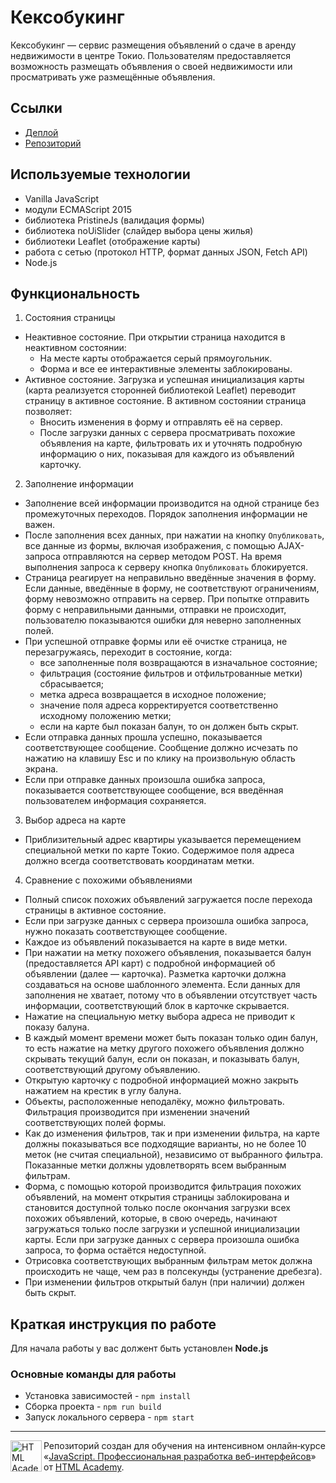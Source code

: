 # Кексобукинг
Кексобукинг — сервис размещения объявлений о сдаче в аренду недвижимости в центре Токио. Пользователям предоставляется возможность размещать объявления о своей недвижимости или просматривать уже размещённые объявления.

## Ссылки
- [Деплой](https://daridubnik.github.io/keksobooking/)
- [Репозиторий](https://github.com/daridubnik/keksobooking)

## Используемые технологии
- Vanilla JavaScript
- модули ECMAScript 2015
- библиотека PristineJs (валидация формы)
- библиотека noUiSlider (слайдер выбора цены жилья)
- библиотеки Leaflet (отображение карты)
- работа с сетью (протокол HTTP, формат данных JSON, Fetch API)
- Node.js

## Функциональность
1. Состояния страницы
  - Неактивное состояние. При открытии страница находится в неактивном состоянии:
    - На месте карты отображается серый прямоугольник.
    - Форма и все ее интерактивные элементы заблокированы.
  - Активное состояние. Загрузка и успешная инициализация карты (карта реализуется сторонней библиотекой Leaflet) переводит страницу в активное состояние. В активном состоянии страница позволяет:
    - Вносить изменения в форму и отправлять её на сервер.
    - После загрузки данных с сервера просматривать похожие объявления на карте, фильтровать их и уточнять подробную информацию о них, показывая для каждого из объявлений карточку.

2. Заполнение информации
  - Заполнение всей информации производится на одной странице без промежуточных переходов. Порядок заполнения информации не важен.
  - После заполнения всех данных, при нажатии на кнопку `Опубликовать`, все данные из формы, включая изображения, с помощью AJAX-запроса отправляются на сервер методом POST. На время выполнения запроса к серверу кнопка `Опубликовать` блокируется.
  - Страница реагирует на неправильно введённые значения в форму. Если данные, введённые в форму, не соответствуют ограничениям, форму невозможно отправить на сервер. При попытке отправить форму с неправильными данными, отправки не происходит, пользователю показываются ошибки для неверно заполненных полей.
  - При успешной отправке формы или её очистке страница, не перезагружаясь, переходит в состояние, когда:
    - все заполненные поля возвращаются в изначальное состояние;
    - фильтрация (состояние фильтров и отфильтрованные метки) сбрасывается;
    - метка адреса возвращается в исходное положение;
    - значение поля адреса корректируется соответственно исходному положению метки;
    - если на карте был показан балун, то он должен быть скрыт.
  - Если отправка данных прошла успешно, показывается соответствующее сообщение. Сообщение должно исчезать по нажатию на клавишу Esc и по клику на произвольную область экрана.
  - Если при отправке данных произошла ошибка запроса, показывается соответствующее сообщение, вся введённая пользователем информация сохраняется.

3. Выбор адреса на карте
  - Приблизительный адрес квартиры указывается перемещением специальной метки по карте Токио. Содержимое поля адреса должно всегда соответствовать координатам метки.

4. Сравнение с похожими объявлениями
  - Полный список похожих объявлений загружается после перехода страницы в активное состояние.
  - Если при загрузке данных с сервера произошла ошибка запроса, нужно показать соответствующее сообщение. 
  - Каждое из объявлений показывается на карте в виде метки. 
  - При нажатии на метку похожего объявления, показывается балун (предоставляется API карт) с подробной информацией об объявлении (далее — карточка). Разметка карточки должна создаваться на основе шаблонного элемента. Если данных для заполнения не хватает, потому что в объявлении отсутствует часть информации, соответствующий блок в карточке скрывается.
  - Нажатие на специальную метку выбора адреса не приводит к показу балуна.
  - В каждый момент времени может быть показан только один балун, то есть нажатие на метку другого похожего объявления должно скрывать текущий балун, если он показан, и показывать балун, соответствующий другому объявлению.
  - Открытую карточку с подробной информацией можно закрыть нажатием на крестик в углу балуна.
  - Объекты, расположенные неподалёку, можно фильтровать. Фильтрация производится при изменении значений соответствующих полей формы.
  - Как до изменения фильтров, так и при изменении фильтра, на карте должны показываться все подходящие варианты, но не более 10 меток (не считая специальной), независимо от выбранного фильтра. Показанные метки должны удовлетворять всем выбранным фильтрам.
  - Форма, с помощью которой производится фильтрация похожих объявлений, на момент открытия страницы заблокирована и становится доступной только после окончания загрузки всех похожих объявлений, которые, в свою очередь, начинают загружаться только после загрузки и успешной инициализации карты. Если при загрузке данных с сервера произошла ошибка запроса, то форма остаётся недоступной.
  - Отрисовка соответствующих выбранным фильтрам меток должна происходить не чаще, чем раз в полсекунды (устранение дребезга).
  - При изменении фильтров открытый балун (при наличии) должен быть скрыт.

## Краткая инструкция по работе
Для начала работы у вас должент быть установлен **Node.js**

### Основные команды для работы
- Установка зависимостей - `npm install`
- Сборка проекта - `npm run build`
- Запуск локального сервера - `npm start`

---

<a href="https://htmlacademy.ru/intensive/javascript"><img align="left" width="50" height="50" alt="HTML Academy" src="https://up.htmlacademy.ru/static/img/intensive/javascript/logo-for-github-2.png"></a>

Репозиторий создан для обучения на интенсивном онлайн‑курсе «[JavaScript. Профессиональная разработка веб-интерфейсов](https://htmlacademy.ru/intensive/javascript)» от [HTML Academy](https://htmlacademy.ru).
